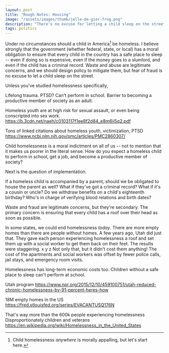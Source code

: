 ```yaml
---
layout: post
title: "Rough Notes: Housing"
image: "/assets/images/thumb/jelle-de-gier-frog.png"
description: "There's no excuse for letting a child sleep on the street"
tags: politics
---
```


Under no circumstances should a child in America[^1] be homeless. I believe strongly that the government (whether federal, state, or local) has a moral obligation to ensure that every child in the country has a safe place to sleep -- even if doing so is expensive, even if the money goes to a slumlord, and even if the child has a criminal record. Waste and abuse are legitimate concerns, and we should design policy to mitigate them, but fear of fraud is no excuse to let a child sleep on the street.

[^1]: Child homelessness *anywhere* is morally appalling, but let's start here.




Unless you've studied homelessness specifically,





Lifelong trauma. PTSD? Can't perform in school. Barrier to becoming a productive member of society as an adult.


Homeless youth are at high risk for sexual assault, or even being conscripted into sex work.
https://b.3cdn.net/naeh/c0103117f1ee8f2d84_e8m6ii5q2.pdf



Tons of linked citations about homeless youth, victimization, PTSD
https://www.ncbi.nlm.nih.gov/pmc/articles/PMC2860307/

Child homelessness is a moral indictment on all of us -- not to mention that it makes us poorer in the literal sense. How do you expect a homeless child to perform in school, get a job, and become a productive member of society?









Next is the question of implementation.

If a homeless child is accompanied by a parent, should we be obligated to house the parent as well? What if they've got a criminal record? What if it's a cousin or uncle? Do we withdraw benefits on a child's eighteenth birthday? Who's in charge of verifying blood relations and birth dates?




Waste and fraud are legitimate concerns, but they're secondary. The primary concern is ensuring that every child has a roof over their head as soon as possible.





In some states, we could end homelessness *today*. There are more empty homes than there are people without homes. A few years ago, Utah did just that. They gave each person experiencing homelessness a roof and set them up with a social worker to get them back on their feet. The results were staggering.
x
y
z
Not only that, but it didn't cost them anything! The cost of the apartments and social workers was offset by fewer police calls, jail stays, and emergency room visits.

Homelessness has long-term economic costs too. Children without a safe place to sleep can't perform at school.

Utah program
https://www.npr.org/2015/12/10/459100751/utah-reduced-chronic-homelessness-by-91-percent-heres-how

18M empty homes in the US
https://fred.stlouisfed.org/series/EVACANTUSQ176N

That's way more than the 600k people experiencing homelessness
Disproportionately children and veterans
https://en.wikipedia.org/wiki/Homelessness_in_the_United_States
